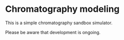 # Chromatography modeling
This is a simple chromatography sandbox simulator.

Please be aware that development is ongoing.
